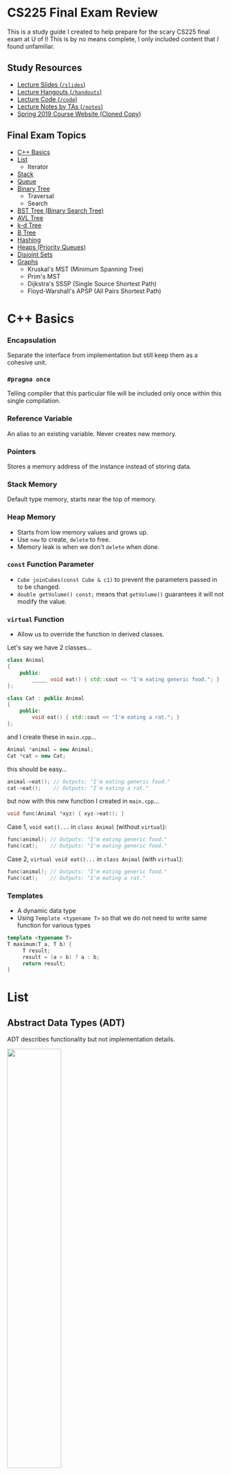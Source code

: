 # CS225 Final Exam Review

This is a study guide I created to help prepare for the scary CS225 final exam at U of I! This is by no means complete, I only included content that *I* found unfamiliar. 

## Study Resources

- [Lecture Slides (`/slides`)](/slides)
- [Lecture Hangouts (`/handouts`)](/handouts)
- [Lecture Code (`/code`)](/code)
- [Lecture Notes by TAs (`/notes`)](/notes)
- [Spring 2019 Course Website (Cloned Copy)](https://pkgamma.github.io/cs225-site-clone-sp19/)

## Final Exam Topics

- [C++ Basics](#c++-basics)
- [List](#list)
  - Iterator
- [Stack](#stack)
- [Queue](#queue)
- [Binary Tree](#binary-trees)
  - Traversal
  - Search
- [BST Tree (Binary Search Tree)](#bst-tree-binary-search-tree)
- [AVL Tree](#avl-tree)
- [k-d Tree](#k-d-tree)
- [B Tree](#b-tree-of-order-m)
- [Hashing](#hashing)
- [Heaps (Priority Queues)](#heaps-priority-queues)
- [Disjoint Sets](#disjoint-sets)
- [Graphs](#graphs)
  - Kruskal's MST (Minimum Spanning Tree)
  - Prim's MST
  - Dijkstra's SSSP (Single Source Shortest Path)
  - Floyd-Warshall's APSP (All Pairs Shortest Path)

# C++ Basics

### Encapsulation

Separate the interface from implementation but still keep them as a cohesive unit.

### `#pragma once`

Telling compiler that this particular file will be included only once within this single compilation. 

### Reference Variable

An alias to an existing variable. Never creates new memory.

### Pointers

Stores a memory address of the instance instead of storing data.

### Stack Memory 

Default type memory, starts near the top of memory.

### Heap Memory

- Starts from low memory values and grows up. 
- Use `new` to create, `delete` to free. 
- Memory leak is when we don't `delete` when done.

### `const` Function Parameter

- `Cube joinCubes(const Cube & c1)` to prevent the parameters passed in to be changed. 
- `double getVolume() const;` means that `getVolume()` guarantees it will not modify the value.

### `virtual` Function

- Allow us to override the function in derived classes.

Let's say we have 2 classes...
```cpp
class Animal
{
    public:
        _____ void eat() { std::cout << "I'm eating generic food."; }
};

class Cat : public Animal
{
    public:
        void eat() { std::cout << "I'm eating a rat."; }
};
```

and I create these in `main.cpp`...
```cpp
Animal *animal = new Animal;
Cat *cat = new Cat;
```

this should be easy...
```cpp
animal->eat(); // Outputs: "I'm eating generic food."
cat->eat();    // Outputs: "I'm eating a rat."
```

but now with this new function I created in `main.cpp`...
```cpp
void func(Animal *xyz) { xyz->eat(); }
```

Case 1, `void eat()...` in `class Animal` (without `virtual`):

```cpp
func(animal); // Outputs: "I'm eating generic food."
func(cat);    // Outputs: "I'm eating generic food."
```

Case 2, `virtual void eat()...` in `class Animal` (with `virtual`):
```cpp
func(animal); // Outputs: "I'm eating generic food."
func(cat);    // Outputs: "I'm eating a rat."
```

### Templates

- A dynamic data type
- Using `Template <typename T>` so that we do not need to write same function for various types

```cpp
template <typename T>
T maximum(T a, T b) {
     T result;
     result = (a > b) ? a : b;
     return result;
}
```

# List

## Abstract Data Types (ADT) 

ADT describes functionality but not implementation details.

<img src="img/linked_list.png" width="50%">

## Linked List

```cpp
// Implementation

class List {
     public:
          /* ... */
     private:    
         class ListNode {
              T & data;
              ListNode * next;
              ListNode(T & data) : data(data), next(NULL) { }
         };
};
```

```cpp
// Find: Recursive

ListNode *& _index(unsigned index) {
  return _index_helper(index, _head);
}

ListNode *& _index_helper(unsigned index, ListNode *& node) {
  if (index == 0) {
    return node;
  } else {
    return _index_helper(index - 1, node -> next);
}
```

```cpp
// Find: Iterative
//       Moving the pointer one by one until it's at the right location.

ListNode *& _index(unsigned index) {
  if (index == 0) {
    return head;
  } else {
    ListNode *thru = head;
    for (unsigned i = 0; i < index - 1; i++) {
      thru = thru->next;
    }
    return thru->next;
  }
}
```

```cpp
// Operator []

T & operator[](unsigned index) {
  ListNode *& d = _index(index);
  return d -> data;
}
```

```cpp
// Insert

void nsert(const T & t, unsigned index) {
  ListNode *& node = _index(index);
  ListNode * newNode = new ListNode(t);
  newNode -> next = node;
  node = newNode;
}
```

## Iterator on List

To implement an iterator, must have
- `begin()`
- `end()`
- `operator++`
- `operator*`
- `operator!=`

```cpp
for (std::vector<Animal>::iterator it = zoo.begin(); it != zoo.end(); it++) {
  std::cout << (*it).name << " " << (*it).food << std::endl;
}
```

|                              | Singly Linked List | ArrayList                             |
| ---------------------------- | ------------------ | ------------------------------------- |
| Insert/Remove at Front       | O(1)               | O(1) (amortized)                      |
| Insert at a given element    | O(1)               | O(n) (needs to copy everything after) |
| Remove a given element       | O(1)               | O(n)                                  |
| Insert an arbitrary element  | O(n)               | O(n)                                  |
| Remove at arbitrary location | O(n)               | O(n)                                  |

# Stack

Like dining hall plates.

- push
- pop

# Queue 

Like a line is Disneyland.

- enqueue
- dequeue

# Binary Trees

Each node has **at most** 2 children.

## Full Tree

Each node has either 2 or 0 children.

## Perfect Tree

Full tree + all leaves same distance from root.

## Complete Tree

Full tree + perfect tree except last level, where all leaves are "pushed to the left."

<img src="img/tree.png" width="50%">

# Traversal (on Tree)

To **traverse** a tree means we process every element exactly once in a tree.

```cpp
// pre-order

void preOrder(TreeNode * cur) {
  if (cur != NULL) {
    print(cur->data);     // print is some imaginary function
    preOrder(cur->left);
    preOrder(cur->right);
  }
}
```

```cpp
// in-order

void inOrder(TreeNode * cur) {
  if (cur != NULL) {
    inOrder(cur->left);
    print(cur->data); 
    inOrder(cur->right);
  }
}
```

```cpp
// post-order

void postOrder(TreeNode * cur) {
  if (cur != NULL) {
    postOrder(cur->left);
    postOrder(cur->right);
    print(cur->data);  
  }
}
```

# Search (on Tree)

## BFS

- Visit nearby nodes quickly by each level.
- In other words, visit the direct descendants quicker (level-order traversal).

<img src="img/tree_bfs.png" width="50%">

## DFS

- Find the endpoint of a path quickly, and to move deeper into the tree as quickly as possible.
- In other words, we visit the leaves as soon as possible. 

<img src="img/tree_dfs.png" width="50%">

# BST Tree (Binary Search Tree)

Binary tree but
- Everything to the left of root < root
- Everything to the right of root > root

## Find

```cpp
// Find

TreeNode *& _find(TreeNode *& root, const K & key) const {
     If (root == NULL || key == root->key) {
          return root;  //root is null when we cannot find
     }
     If (key < root->key) {
          return _find(root->left, key);
     }
     If (key > root->key) {
          return _find(root->right, key);
     }
}
```

## Remove

- No child: Just remove
- 1 child: Swap with child then remove
- 2 children: Swap with IOP then remove, like this:

1. Find inorder predecessor (IOP), the largest node in the left subtree (the rightmost node).
2. Swap IOP and the node we want to delete.
3. The node is now a leaf, so we can remove it.

<!-- <img src="img/bst_remove_1.png" width="250px">
<img src="img/bst_remove_2.png" width="250px">
<img src="img/bst_remove_3.png" width="250px"> -->

## BST Analysis

| Operation | BST Average Case | BST Worst Case | Sorted Array                      | Sorted List              |
| --------- | ---------------- | -------------- | --------------------------------- | ------------------------ |
| find      | O(lg n)          | O(h) <= O(n)   | O(lg n) with binary search        | O(n) no binary search    |
| insert    | O(lg n)          | O(h) <= O(n)   | O(n) with find O(lg n), move O(n) | O(n) find data with O(n) |
| delete    | O(lg n)          | O(h) <= O(n)   | O(n)                              | O(n)                     |
| traverse  | O(n)             | O(n)           | O(n)                              | O(n)                     |

## Balance Factor

b = height(TR) - height(TL)

- left heavy: b negative
- right heavy: b positive
- balanced: if |b| <= 1
- lowest point of imbalance: the deepest node in the tree that is out of balance

## BST Rotation

- 4 kinds of rotation (L, R, LR, RL)
  - Simple rotations: **stick**
  - Complex rotations: **elbow**
- All rotations local
- All rotations run in O(1)

<img src="img/avl_rotate.jpg" width="500px">

# AVL Tree

**Self-Balancing BST** where the difference between heights of left and right subtrees cannot be more than 1.

To maintain height of tree:
1. Check for imbalance.
2. Correct it (do rotations).
3. Update height.

## Running Time

- **O(lg(n))** for all operations.

## Number of Rotations

- Find: 0
- Insert: up to 1 (L, R, LR, or RL)
- Delete: up to h (O(lg(n)))

# Red Black Tree

- Almost the same as AVL Trees.
- Maximal height is 2 * lg(n) = O(lg(n)).

# Summary: Every Data Structure So Far

| Worst runtime | Unsorted Array                      | Sorted Array               | Unsorted List    | Sorted List | Binary Tree (unsorted) | BST     | AVL     |
| ------------- | ----------------------------------- | -------------------------- | ---------------- | ----------- | ---------------------- | ------- | ------- |
| find          | O(n)                                | O(lg n) Binary search      | O(n)             | O(n)        | O(n)                   | O(h)<=n | O(lg n) |
| insert        | O(1)* InsertEnd and resize properly | O(n) Shifting up to ½ data | O(1) InsertFront | O(n)        | O(1) Insert at root    | O(h)<=n | O(lg n) |
| remove        | O(n)                                | O(n)                       | O(n)             | O(n)        | O(n)                   | O(h)<=n | O(lg n) |
| traverse      | O(n)                                | O(n)                       | O(n)             | O(n)        | O(n)                   | O(n)    | O(n)    |

*: amortized runtime

# k-d Tree

- aka **k-dimensional tree**.
- A **BST** that organizes points in k dimensional space. 
- Every node in a k-d Tree contains one point. 
- Every parent node splits the space into two subspaces based on a certain dimension. 
- Every node in its left subtree is in the left subspace, and every node in its right subtree is in the right subspace. 
- The dimension that a node is splitting on depends on which level of the tree this node is in.
- Useful for range and nearest neighbor searches.

## Constructing a k-d Tree

### 1. Alternate splitting dimension

- Each node splits the space in a certain dimension. 
- Nodes on the i th level split the space in the i th dimension. 
- If i is greater than k, the dimension wraps back around to i mod k.

Example: a 2-d k-d tree, each node on a odd level splits the x dimension, and each node on a even level splits the y dimension:

<img src="img/kd_split.png" width="500px">

### 2. Find the median

- Each node split the space such that number of nodes in the left subspace = right subspace.
- We pick the median among the nodes for the **current dimension** and make it the subroot.

### 3. Recurse on subtrees

Given this array to construct a k-d tree:

<img src="img/kd_1.png" width="500px">

Find the median in terms of **current dimension** (dimension 1):

<img src="img/kd_2.png" width="500px">

Partition so that smaller on left, greater on right:

<img src="img/kd_3.png" width="500px">

Find the median in terms of **current dimension** (dimension 2):

<img src="img/kd_4.png" width="500px">

Repeat this process until the array only consists of one node:

<img src="img/kd_5.png" width="500px">

# B Tree (of order `m`)

- Each node holes 2 arrays
  - first holds the keys of the node
  - second holds pointers to the children

<img src="img/btree.png" width="500px">

## Properties

- Keys within a node are ordered
- Leaves contain no more than `m-1` keys
- Internal nodes have exactly one more child than keys
- Root nodes can have `2` to `m` children
- Internal nodes can have `ceil(m/2)` to `m` children
- All leaves are at the same depth, which makes the tree balanced

## Find

```cpp
template <class K, class V>
V BTree<K, V>::find(const BTreeNode* subroot, const K& key) const
{
    /* If first_larger_idx is a valid index and the key there is the key we
     * are looking for, we are done. */

    /* Otherwise, we need to figure out which child to explore. For this we
     * can actually just use first_larger_idx directly. E.g.
     * | 1 | 5 | 7 | 8 |
     * Suppose we are looking for 6. first_larger_idx is 2. This means we want to
     * explore the child between 5 and 7. The children vector has a pointer for
     * each of the horizontal bars. The index of the horizontal bar we want is
     * 2, which is conveniently the same as first_larger_idx. If the subroot is
     * a leaf and we didn't find the key in it, then we have failed to find it
     * anywhere in the tree and return the default V.
     */

    size_t first_larger_idx = insertion_idx(subroot->elements, key);

    if (first_larger_idx < subroot->elements.size() && subroot->elements[first_larger_idx].key == key) {
        return subroot->elements[first_larger_idx].value;
    }

    if (subroot->is_leaf) {
        return V();
    } else {
        return find(subroot->children[first_larger_idx], key);
    }
}
```

## Runtime

- Search: `O(log n)`
- Combining/Splitting of Keys: `O(m)`
- Insert/Delete: `O((m/log m) * log n)`

# Hashing

- The hash function: f(h) -> Integers
- The compression: Integer -> array
- Handling collisions

## Resolving Collisions

### Seperate Chaining

<img src="img/hash_sc.jpg" width="500px">

```cpp
void insert(K key, V value) {

    elems++;

    if (shouldResize()) { resizeTable(); }

    size_t idx = hash(key, size);

    pair<K, V> insert(key, value);

    // table is list<pair<K, V>>[size];
    table[idx].push_front(insert);
}
```

```cpp
void remove(K key) {

    typename list<pair<K, V>>::iterator it;

    size_t idx = hash(key, size);

    for (it = table[idx].begin(); it != table[idx].end(); it++) {
        if (it->first == key) {

            table[idx].remove(it);
            elems--;
            return;

        }
    }
}
```

```cpp
V find(K key) {

    typename list<pair<K, V>>::iterator it;

    size_t idx = hash(key, size);

    for (it = table[idx].begin(); it != table[idx].end(); it++) {
        if (it->first == key) {

            return it->second;

        }
    }
}
```

```cpp
void resizeTable() {

    typename list<pair<K, V>>::iterator it;

    size_t newSize = findPrime(s * size);

    list<pair<K, V>> * newTable = new list<pair<K, V>>[newSize];

    for (size_t i = 0; i < size; i++) {
        for (it = table[i].begin(); it != table[i].end(); i++) {

            size_t = newIdx = hash(key, size);
            pair<K, V> newPair(it_.first, it->second);
            newTable[newIdx].push_front(newPair);

        }
    }

    size  = newSize;
    table = newTable;
}
```

### Linear Probing

<img src="img/hash_lp.jpg" width="500px">

Flags for whether or not to probe forward when looking at a particular cell in the table.
```cpp
bool * should_probe;
```

```cpp
void insert(K key, V value) {

    elems++;

    if (shouldResize()) { resizeTable(); }

    size_t insertIndex = hash(key, size);

    while (table[insertIndex] != NULL) {
        insertIndex = ((insertIndex + 1) % size);
    }

    table[insertIndex] = new pair<K, V>(key, value);

    should_probe[insertIndex] = true;
}
```

```cpp
void remove(K key) {

    int removeIndex = findIndex(key);

    if (removeIndex != -1) {
        delete table[removeIndex];
        table[removeIndex] = NULL;

        elems--;
    }
}
```

```cpp
V find(K & key) {

    // see below
    int idx = findIndex(key);

    if (idx != -1) {
        return table[idx]->second;
    }
    
    return V();
}
```

```cpp
int findIndex(K & key) {

    size_t findIndex = hash(key, size);

    size_t orgIndex = findIndex;

    while (should_probe[findIndex] == true) {

        if (table[findIndex]->first == key) {    
            return findIndex;
        }

        findIndex = (findIndex + 1) % size;

        if (findIndex == orgIndex) {
            break;
        }

    }

    return -1;
}
```

```cpp
void resizeTable() {

    size_t newSize = findPrime(size * 2);

    pair<K, V>** resizeTemp = new pair<K, V>*[newSize];

    delete[] should_probe;
    should_probe = new bool[newSize];

    for (size_t i = 0; i < newSize; i++) {
        resizeTemp[i] = NULL;
        should_probe[i] = false;
    }

    for (size_t i = 0; i < size; i++) {
        if (table[i]) {
            size_t index = hash(table[i]->first, newSize);
            while (resizeTemp[index] != NULL) {
                index = ((index + 1) % newSize);
            }
            resizeTemp[index] = table[i];
            should_probe[index] = true;
        }
    }

    delete[] table;
    table = resizeTemp;
    size = newSize;

}
```

### Double Hashing

```cpp
void insert(K & key, V & value) {

    elems++;

    if (shouldResize()) {
        resizeTable();
    }

    size_t insertIndex = hashes::hash(key, size);
    size_t secondHash  = hashes::secondary_hash(key, size);

    while (table[insertIndex] != NULL) {
        insertIndex = ((insertIndex + secondHash) % size);
    }

    table[insertIndex] = new pair<K, V>(key, value);

    should_probe[insertIndex] = true;
}
```

```cpp
void remove(K & key) {

    int removeIndex = findIndex(key);

    if (removeIndex != -1) {
        delete table[removeIndex];
        table[removeIndex] = NULL;
        elems--;
    }
}
```

```cpp
V find(K & key) const {
    int idx = findIndex(key);
    if (idx != -1) return table[idx]->second;
    return V();
}
```

```cpp
int findIndex(K & key) {

    size_t findIndex  = hashes::hash(key, size);
    size_t secondHash = hashes::secondary_hash(key, size);
    size_t orgIndex   = findIndex;

    while (should_probe[findIndex]) {

        if (table[findIndex]->first == key) {
            return findIndex;
        }

        findIndex = (findIndex + secondHash) % size;

        if (findIndex == orgIndex) {
            break;
        }
    }

    return -1;
}
```

```cpp
void resizeTable() {

    size_t newSize = findPrime(size * 2);

    pair<K, V>** temp = new pair<K, V>*[newSize];

    // create a new should_probe that fits the new size
    delete[] should_probe;
    should_probe = new bool[newSize];

    // init the new table we created
    for (size_t i = 0; i < newSize; i++) {
        temp[i] = NULL;
        should_probe[i] = false;
    }

    for (size_t slot = 0; slot < size; slot++) {

        if (table[slot] != NULL) {

            size_t h    = hashes::hash(table[slot]->first, newSize);
            size_t jump = hashes::secondary_hash(table[slot]->first, newSize);
            size_t i    = 0;
            size_t idx  = h;

            while (temp[idx] != NULL) {
                ++i;
                idx = (h + jump * i) % newSize;
            }

            temp[idx] = table[slot];
            should_probe[idx] = true;
        }
    }

    delete[] table;
    
    table = temp;
    size = newSize;
}
```

# Heaps (Priority Queues)

Whenever remove is called, the data structure pops out an element with a predetermined property (for example, the smallest element in minHeap).

## minHeap

- Map level order tree traversal to an array or vector.
- Use trees just for representation.
- Root starts at `1` for convenience.

<img src="img/minheap.png" width="500px">

## heapifyUp

```cpp
void heapifyUp(idx) {

    if (idx = root()) { return; }

    size_t parent = parent(idx);

    // if index is more "min" than parent
    if (higherPiority(_elem[idx], _elem[parent])) {
        swap(elem[idx], _elem[parent]);
        heapiftUp(parent);
    }
}
```

## heapifyDown

```cpp
void heapifyDown(idx) {

    if (hasAChild(idx) == false) { return; }

    size_t minChild = maxPriorityChild(idx);

    // if minChild is more "min" than index
    if (higherPiority(_elem[minChild], _elem[idx])) {
        swap(_elem[minChild], _elem[idx];
        heapifyDown(minChild);
    }
}
```

# Disjoint Sets

```cpp
void DisjointSets::addelements(int num) {
    for (int i = 0; i < num; i++) {
        elems.push_back(-1);
    }
}
```

```cpp
int DisjointSets::find(int elem) {
    if (elems[elem] < 0) {
        return elem;
    } else {
        return find(elems[elem]);
    }
}
```

```cpp
void DisjointSets::setunion(int a, int b) {
    int a_root = find(a);
    int b_root = find(b);
    int size = elems[a_root] + elems[b_root];

    if (elems[a_root] <= elems[b_root]) {
        elems[b_root] = a_root;
        elems[a_root] = size;
    } else {
        elems[a_root] = b_root;
        elems[b_root] = size;
    }
}
```

```cpp
int DisjointSets::size(int elem) {
    if (elem >= (int)elems.size() || elem < 0) {
        return 0;
    } else {
        return elems[find(elem)] * -1;
    }
}
```

# Graphs

## Implementations

- Edge List
  - Vertex collection: Use a hash table (find/remove/insert will be O(1)).
  - Edge collections: Use a linked list (hash table is not good because we have many collisions (no random distribution, violates SUHA) )

- Adjacency Matrix
  - Maintain a hash table of vertices and a list of edges.
  - Add an nn matrix → store a pointer to the edge in edge list for every index in the matrix where the two vertices are adjacent.

- ADJ List
  - We will maintain a hash table of vertices, and every vertex in the table has a linked list of pointers which point to edges in the edge list.
  - Elements from the edge list will point back to the hash table.

## Kruskal's MST (Minimum Spanning Tree)

```
KruskalMST(G):
     DisjointSets forest
     foreach (Vertex v : G):
          forest.makeSet(v)

     PriorityQueue Q    // min edge weight
     foreach (Edge e : G):
          Q.insert(e)

     Graph T = (V, {})

     while |T.edges()| < n-1:
          Vertex (u, v) = Q.removeMin()
          if forest.find(u) != forest.find(v):
               T.addEdge(u, v)
               forest.union( forest.find(u),
                                    forest.find(v) )
     return T
```

## Prim's MST (Minimum Spanning Tree)

```
PrimMST(G, s):
  Input: G, Graph;
         s, vertex in G, starting vertex
  Output: T, a minimum spanning tree (MST) of G

  foreach (Vertex v : G):  
    d[v] = +inf
    p[v] = NULL
  d[s] = 0

  PriorityQueue Q   // min distance, defined by d[v]
  Q.buildHeap(G.vertices())
  Graph T           // "labeled set"

  repeat n times:
    Vertex m = Q.removeMin()
    T.add(m)
    foreach (Vertex v : neighbors of m not in T):
      if cost(v, m) < d[v]:
        d[v] = cost(v, m)
        p[v] = m

  return T
```

## Dijkstra's SSSP (Single Source Shortest Path)

```
Dijkstra(Graph, source, destination):

  initialize distances  // initialize tentative distance value
  initialize previous   // initialize a map that maps current node -> its previous node
  initialize priority_queue   // initialize the priority queue
  initialize visited

  while the top of priority_queue is not destination:
      get the current_node from priority_queue
      for neighbor in current_node's neighbors and not in visited:
          if update its neighbor's distances:
              previous[neighbor] = current_node
      save current_node into visited

  extract path from previous
  return path and distance
```

## Floyd-Warshall's APSP (All Pairs Shortest Path)

Floyd-Warshall’s Algorithm solves the problem Dijkstra's algorithm has with negative edges.